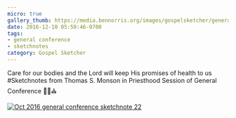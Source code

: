 ```yaml
---
micro: true
gallery_thumb: https://media.bennorris.org/images/gospelsketcher/general-conference/oct-2016/oct-16-3-monson.jpg
date: 2016-12-10 05:59:46-0700
tags:
- general conference
- sketchnotes
category: Gospel Sketcher
---
```


Care for our bodies and the Lord will keep His promises of health to us
#Sketchnotes from Thomas S. Monson in Priesthood Session of General Conference ✍🏼⛪️

[![Oct 2016 general conference sketchnote 22](https://media.bennorris.org/images/gospelsketcher/general-conference/oct-2016/oct-16-3-monson.jpg)](https://media.bennorris.org/images/gospelsketcher/general-conference/oct-2016/oct-16-3-monson.jpg)